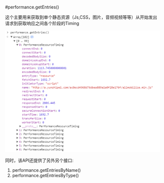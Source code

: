 #performance.getEntries()

这个主要用来获取到单个静态资源（Js,CSS，图片，音频视频等等）从开始发出请求到获取响应之间各个阶段的Timing

![](/assets/performance.getEntries.png)

同时，该API还提供了另外另个接口:
1. performance.getEntriesByName()
2. performance.getEntriesByType()


